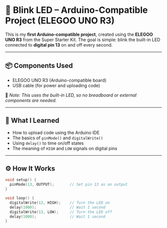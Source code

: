 # 🔴 Blink LED – Arduino-Compatible Project (ELEGOO UNO R3)

This is my **first Arduino-compatible project**, created using the **ELEGOO UNO R3** from the Super Starter Kit. The goal is simple: blink the built-in LED connected to **digital pin 13** on and off every second.

---

## 📦 Components Used

- ELEGOO UNO R3 (Arduino-compatible board)
- USB cable (for power and uploading code)

📝 *Note: This uses the built-in LED, so no breadboard or external components are needed.*

---

## 🧠 What I Learned

- How to upload code using the Arduino IDE  
- The basics of `pinMode()` and `digitalWrite()`  
- Using `delay()` to time on/off states  
- The meaning of `HIGH` and `LOW` signals on digital pins

---

## ⚙️ How It Works

```cpp
void setup() {
  pinMode(13, OUTPUT);       // Set pin 13 as an output
}

void loop() {
  digitalWrite(13, HIGH);    // Turn the LED on
  delay(1000);               // Wait 1 second
  digitalWrite(13, LOW);     // Turn the LED off
  delay(1000);               // Wait 1 second
}
